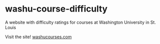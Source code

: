 # washu-course-difficulty
A website with difficulty ratings for courses at Washington University in St. Louis

Visit the site!
[washucourses.com](www.washucourses.com)
